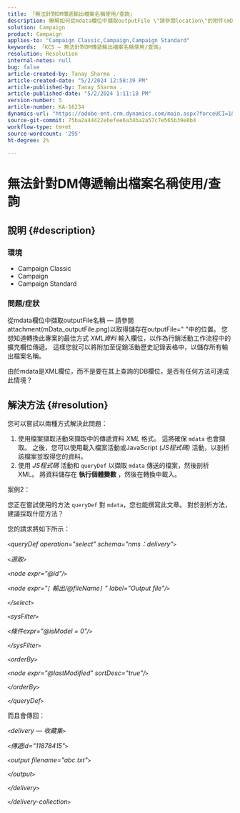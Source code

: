 ```yaml
---
title: 「無法針對DM傳遞輸出檔案名稱使用/查詢」
description: 瞭解如何從mdata欄位中擷取outputFile \"請參閱location\"的附件(mData_outputFile.png)"。
solution: Campaign
product: Campaign
applies-to: "Campaign Classic,Campaign,Campaign Standard"
keywords: 「KCS — 無法針對DM傳遞輸出檔案名稱使用/查詢」
resolution: Resolution
internal-notes: null
bug: false
article-created-by: Tanay Sharma .
article-created-date: "5/2/2024 12:58:39 PM"
article-published-by: Tanay Sharma .
article-published-date: "5/2/2024 1:11:18 PM"
version-number: 5
article-number: KA-16234
dynamics-url: "https://adobe-ent.crm.dynamics.com/main.aspx?forceUCI=1&pagetype=entityrecord&etn=knowledgearticle&id=9bc4d0b0-8308-ef11-9f8a-6045bd026dc7"
source-git-commit: 75ba2a44422ebefee6a34ba2a57c7e565b39e0b4
workflow-type: tm+mt
source-wordcount: '295'
ht-degree: 2%

---
```


# 無法針對DM傳遞輸出檔案名稱使用/查詢

## 說明 {#description}


### 環境

- Campaign Classic
- Campaign
- Campaign Standard


### 問題/症狀

從mdata欄位中擷取outputFile名稱 — 請參閱attachment(mData_outputFile.png)以取得儲存在outputFile=&quot; &quot;中的位置。 您想知道轉換此專案的最佳方式 *XML資料* 輸入欄位，以作為行銷活動工作流程中的擴充欄位傳遞。 這樣您就可以將附加至促銷活動歷史記錄表格中，以儲存所有輸出檔案名稱。

由於mdata是XML欄位，而不是要在其上查詢的DB欄位，是否有任何方法可達成此情境？




## 解決方法 {#resolution}


您可以嘗試以兩種方式解決此問題：

1. 使用檔案擷取活動來擷取中的傳遞資料 *XML* 格式。 這將確保 `mdata` 也會擷取。 之後，您可以使用載入檔案活動或JavaScript (*JS程式碼)* 活動，以剖析該檔案並取得您的資料。
2. 使用 *JS程式碼* 活動和 `queryDef` 以擷取 `mdata` 傳送的檔案，然後剖析XML。 將資料儲存在 <b>執行個體變數</b> ，然後在轉換中載入。


案例2：

您正在嘗試使用的方法 `queryDef` 對 `mdata`，您也能撰寫此文章。 對於剖析方法，建議採取什麼方法？

您的請求將如下所示：

*`<`queryDef operation=&quot;select&quot; schema=&quot;nms：delivery&quot;`>`*

*`<`選取`>`*

*`<`node expr=&quot;@id&quot;/`>`*

*`<`node expr=&quot;`[` 輸出/@fileName`]` &quot; label=&quot;Output file&quot;/`>`*

*`<`/select`>`*

*`<`sysFilter`>`*

*`<`條件expr=&quot;@isModel = 0&quot;/`>`*

*`<`/sysFilter`>`*

*`<`orderBy`>`*

*`<`node expr=&quot;@lastModified&quot; sortDesc=&quot;true&quot;/`>`*

*`<`/orderBy`>`*

*`<`/queryDef`>`*



而且會傳回：

*`<`delivery — 收藏集`>`*

*`<`傳遞id=&quot;11878415&quot;`>`*

*`<`output filename=&quot;abc.txt&quot;`>`*

*`<`/output`>`*

*`<`/delivery`>`*

*`<`/delivery-collection`>`*

